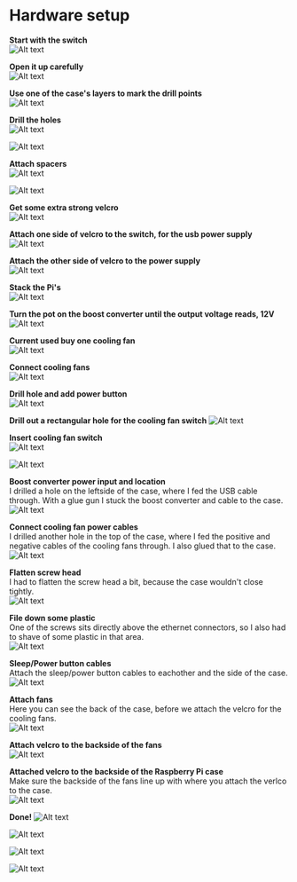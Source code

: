 # Hardware setup 

**Start with the switch**  
![Alt text](/docs/images/hardware/1.jpg?raw=true "Switch")  

**Open it up carefully**  
![Alt text](/docs/images/hardware/2.jpg?raw=true "Opened switch")  

**Use one of the case's layers to mark the drill points**  
![Alt text](/docs/images/hardware/3.jpg?raw=true "Mark drill spots")  

**Drill the holes**  
![Alt text](/docs/images/hardware/4.jpg?raw=true "Drilled holes")  

![Alt text](/docs/images/hardware/5.jpg?raw=true "Drilled holes, backside")  

**Attach spacers**  
![Alt text](/docs/images/hardware/6.jpg?raw=true "Spacers")  

![Alt text](/docs/images/hardware/7.jpg?raw=true "Spacers, backside")  

**Get some extra strong velcro**  
![Alt text](/docs/images/hardware/8.jpg?raw=true "Strong velcro")  

**Attach one side of velcro to the switch, for the usb power supply**  
![Alt text](/docs/images/hardware/9.jpg?raw=true "Velcro on switch")  

**Attach the other side of velcro to the power supply**  
![Alt text](/docs/images/hardware/10.jpg?raw=true "Velcro on power supply")  

**Stack the Pi's**  
![Alt text](/docs/images/hardware/11.jpg?raw=true "Raspberry Pi's")  

**Turn the pot on the boost converter until the output voltage reads, 12V**  
![Alt text](/docs/images/hardware/12.jpg?raw=true "Boost converter")  

**Current used buy one cooling fan**  
![Alt text](/docs/images/hardware/13.jpg?raw=true "Fan current")  

**Connect cooling fans**  
![Alt text](/docs/images/hardware/14.jpg?raw=true "Cooling fans")  

**Drill hole and add power button**  
![Alt text](/docs/images/hardware/15.jpg?raw=true "Power button")  

**Drill out a rectangular hole for the cooling fan switch**
![Alt text](/docs/images/hardware/16.jpg?raw=true "Cooling fan switch hole")  

**Insert cooling fan switch**  
![Alt text](/docs/images/hardware/17.jpg?raw=true "Cooling fan switch")  

![Alt text](/docs/images/hardware/18.jpg?raw=true "Cooling fan switch")  

**Boost converter power input and location**  
I drilled a hole on the leftside of the case, where I fed the USB cable through. With a glue gun I stuck the boost converter and cable to the case.  
![Alt text](/docs/images/hardware/19.jpg?raw=true "")  

**Connect cooling fan power cables**   
I drilled another hole in the top of the case, where I fed the positive and negative cables of the cooling fans through. I also glued that to the case.   
![Alt text](/docs/images/hardware/20.jpg?raw=true "Connect cooling fans")  

**Flatten screw head**  
I had to flatten the screw head a bit, because the case wouldn't close tightly.  
![Alt text](/docs/images/hardware/21.jpg?raw=true "Flatten screw")  

**File down some plastic**  
One of the screws sits directly above the ethernet connectors, so I also had to shave of some plastic in that area.  
![Alt text](/docs/images/hardware/22.jpg?raw=true "")  

**Sleep/Power button cables**  
Attach the sleep/power button cables to eachother and the side of the case.  
![Alt text](/docs/images/hardware/23.jpg?raw=true "")  

**Attach fans**  
Here you can see the back of the case, before we attach the velcro for the cooling fans.  
![Alt text](/docs/images/hardware/24.jpg?raw=true "Fans")  

**Attach velcro to the backside of the fans**  
![Alt text](/docs/images/hardware/25.jpg?raw=true "Velcro fans")  

**Attached velcro to the backside of the Raspberry Pi case**  
Make sure the backside of the fans line up with where you attach the verlco to the case.  
![Alt text](/docs/images/hardware/26.jpg?raw=true "")  

**Done!**
![Alt text](/docs/images/hardware/27.jpg?raw=true "")  

![Alt text](/docs/images/hardware/28.jpg?raw=true "")  

![Alt text](/docs/images/hardware/29.jpg?raw=true "")  

![Alt text](/docs/images/hardware/30.jpg?raw=true "")  
